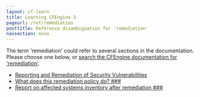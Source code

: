 ```yaml
---
layout: cf-learn
title: Learning CFEngine 3
pageurl: /ref/remediation
posttitle: Reference disambiguation for 'remediation'
navsection: none
---
```


The term 'remediation' could refer to several sections in the documentation. Please choose one below, or
[search the CFEngine documentation for 'remediation'](http://cfengine.com/docs/latest/search.html?q=remediation).

- [Reporting and Remediation of Security Vulnerabilities](http://cfengine.com/docs/latest/examples-tutorials-report_inventory_remediate_sec_vulnerabilities.html#reporting-and-remediation-of-security-vulnerabilities)
- [What does this remediation policy do? \#\#\#](http://cfengine.com/docs/latest/examples-tutorials-report_inventory_remediate_sec_vulnerabilities.html#what-does-this-remediation-policy-do?-###)
- [Report on affected systems inventory after remediation \#\#\#](http://cfengine.com/docs/latest/examples-tutorials-report_inventory_remediate_sec_vulnerabilities.html#report-on-affected-systems-inventory-after-remediation-###)
